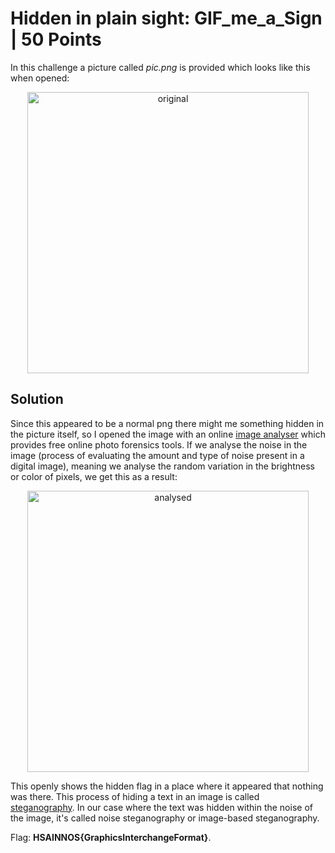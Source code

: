 # Hidden in plain sight: GIF_me_a_Sign | 50 Points
In this challenge a picture called *pic.png* is provided which looks like this when opened:
<p align="center">
  <img src="https://user-images.githubusercontent.com/118717731/221011124-3596908f-c2e3-4c5c-ad39-babd203b4612.png" alt="original" width="450"/>
</p>

## Solution
Since this appeared to be a normal png there might me something hidden in the picture itself, so I opened the image with an 
online [image analyser](https://29a.ch/photo-forensics/#forensic-magnifier) which provides free online photo forensics tools. If we analyse the noise in the image (process of evaluating the amount and type of noise 
present in a digital image), meaning we analyse the random variation in the brightness or color of pixels, we get this as a result:
<p align="center">
  <img src="https://user-images.githubusercontent.com/118717731/221013372-176c3df2-c9c8-4899-9184-6ae44d428623.png" alt="analysed" width="450"/>
</p>

This openly shows the hidden flag in a place where it appeared that nothing was there. This process of hiding a text in an image is called [steganography](https://en.wikipedia.org/wiki/Steganography). In our case
where the text was hidden within the noise of the image, it's called noise steganography or image-based steganography. 

Flag: **HSAINNOS{GraphicsInterchangeFormat}**.
